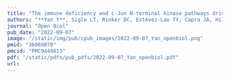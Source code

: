 ```yaml
---
title: "The immune deficiency and c-Jun N-terminal kinase pathways drive the functional integration of the immune and circulatory systems of mosquitoes"
authors: "**Yan Y**, Sigle LT, Rinker DC, Estévez-Lao TY, Capra JA, Hillyer JF."
journal: "Open Biol"
pub_date: "2022-09-07"
image: "/static/img/pub/cpub_images/2022-09-07_Yan_openbiol.png"
pmid: "36069078"
pmcid: "PMC9449813"
pdf: "/static/pdfs/pub_pdfs/2022-09-07_Yan_openbiol.pdf"
url: 
---
```

